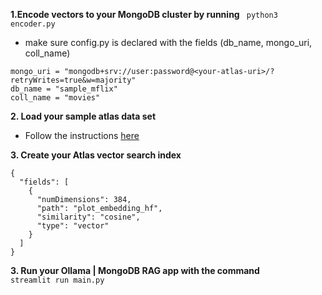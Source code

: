 __1.Encode vectors to your MongoDB cluster by running__
``` python3 encoder.py```
- make sure config.py is declared with the fields (db_name, mongo_uri, coll_name)
```
mongo_uri = "mongodb+srv://user:password@<your-atlas-uri>/?retryWrites=true&w=majority"
db_name = "sample_mflix"
coll_name = "movies"
```

__2. Load your sample atlas data set__
- Follow the instructions [here](https://www.mongodb.com/developer/products/atlas/atlas-sample-datasets/)
   
__3. Create your Atlas vector search index__
```
{
  "fields": [
    {
      "numDimensions": 384,
      "path": "plot_embedding_hf",
      "similarity": "cosine",
      "type": "vector"
    }
  ]
}
```

__3. Run your Ollama | MongoDB RAG app with the command__
<br/>
```streamlit run main.py```
